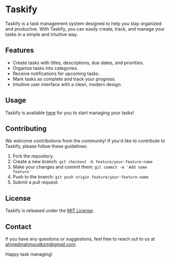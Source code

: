 # Taskify

Taskify is a task management system designed to help you stay organized and productive. With Taskify, you can easily create, track, and manage your tasks in a simple and intuitive way.

## Features

- Create tasks with titles, descriptions, due dates, and priorities.
- Organize tasks into categories.
- Receive notifications for upcoming tasks.
- Mark tasks as complete and track your progress.
- Intuitive user interface with a clean, modern design.

## Usage

Taskify is available [here](https://taskmaster-231fe.web.app/) for you to start managing your tasks!

## Contributing

We welcome contributions from the community! If you'd like to contribute to Taskify, please follow these guidelines:

1. Fork the repository.
2. Create a new branch: `git checkout -b feature/your-feature-name`
3. Make your changes and commit them: `git commit -m 'Add some feature'`
4. Push to the branch: `git push origin feature/your-feature-name`
5. Submit a pull request.

## License

Taskify is released under the [MIT License](LICENSE.txt).

## Contact

If you have any questions or suggestions, feel free to reach out to us at [ahmedmahmoudkzm@gmail.com](mailto:ahmedmahmoudkzm@gmail.com).

Happy task managing!

